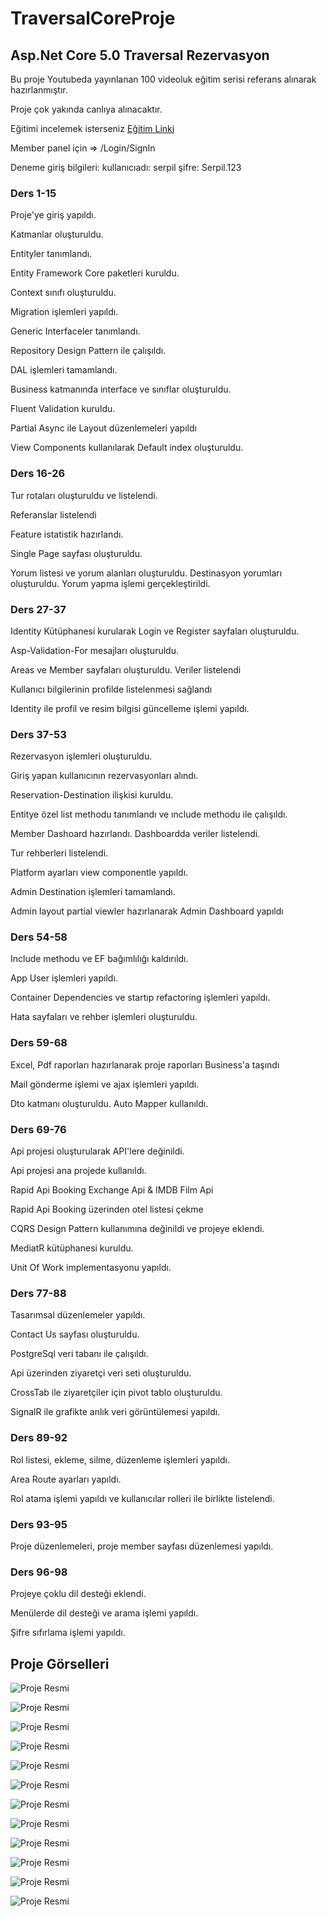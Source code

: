 # TraversalCoreProje
## Asp.Net Core 5.0 Traversal Rezervasyon 

Bu proje Youtubeda yayınlanan 100 videoluk eğitim serisi referans alınarak hazırlanmıştır.

Proje çok yakında canlıya alınacaktır.

Eğitimi incelemek isterseniz [Eğitim Linki](https://youtube.com/playlist?list=PLKnjBHu2xXNMK5MBogdXmsXVi3K_eEZT5)

Member panel için => /Login/SignIn

Deneme giriş bilgileri: kullanıcıadı: serpil  şifre: Serpil.123


### Ders 1-15
Proje'ye giriş yapıldı.

Katmanlar oluşturuldu.

Entityler tanımlandı.

Entity Framework Core paketleri kuruldu.

Context sınıfı oluşturuldu.

Migration işlemleri yapıldı.

Generic Interfaceler tanımlandı.

Repository Design Pattern ile çalışıldı.

DAL işlemleri tamamlandı.

Business katmanında interface ve sınıflar oluşturuldu.

Fluent Validation kuruldu.

Partial Async ile Layout düzenlemeleri yapıldı

View Components kullanılarak Default index oluşturuldu.


### Ders 16-26
Tur rotaları oluşturuldu ve listelendi. 

Referanslar listelendi

Feature istatistik hazırlandı.

Single Page sayfası oluşturuldu.

Yorum listesi ve yorum alanları oluşturuldu. Destinasyon yorumları oluşturuldu. Yorum yapma işlemi gerçekleştirildi.


### Ders 27-37
Identity Kütüphanesi kurularak Login ve Register sayfaları oluşturuldu. 

Asp-Validation-For mesajları oluşturuldu.

Areas ve Member sayfaları oluşturuldu. Veriler listelendi

Kullanıcı bilgilerinin profilde listelenmesi sağlandı

Identity ile profil ve resim bilgisi güncelleme işlemi yapıldı.


### Ders 37-53
Rezervasyon işlemleri oluşturuldu.

Giriş yapan kullanıcının rezervasyonları alındı.

Reservation-Destination ilişkisi kuruldu.

Entitye özel list methodu tanımlandı ve ınclude methodu ile çalışıldı.

Member Dashoard hazırlandı. Dashboardda veriler listelendi.

Tur rehberleri listelendi.

Platform ayarları view componentle yapıldı.

Admin Destination işlemleri tamamlandı.

Admin layout partial viewler hazırlanarak Admin Dashboard yapıldı


### Ders 54-58
Include methodu ve EF bağımlılığı kaldırıldı.

App User işlemleri yapıldı.

Container Dependencies ve startıp refactoring işlemleri yapıldı.

Hata sayfaları ve rehber işlemleri oluşturuldu.


### Ders 59-68
Excel, Pdf raporları hazırlanarak proje raporları Business'a taşındı

Mail gönderme işlemi ve ajax işlemleri yapıldı.

Dto katmanı oluşturuldu. Auto Mapper kullanıldı.


### Ders 69-76
Api projesi oluşturularak API'lere değinildi. 

Api projesi ana projede kullanıldı.

Rapid Api Booking Exchange Api & IMDB Film Api 

Rapid Api Booking üzerinden otel listesi çekme

CQRS Design Pattern kullanımına değinildi ve projeye eklendi.

MediatR kütüphanesi kuruldu.

Unit Of Work implementasyonu yapıldı.


### Ders 77-88

Tasarımsal düzenlemeler yapıldı.

Contact Us sayfası oluşturuldu.

PostgreSql veri tabanı ile çalışıldı.

Api üzerinden ziyaretçi veri seti oluşturuldu.

CrossTab ile ziyaretçiler için pivot tablo oluşturuldu.

SignalR ile grafikte anlık veri görüntülemesi yapıldı.


### Ders 89-92

Rol listesi, ekleme, silme, düzenleme işlemleri yapıldı.

Area Route ayarları yapıldı.

Rol atama işlemi yapıldı ve kullanıcılar rolleri ile birlikte listelendi.


### Ders 93-95
Proje düzenlemeleri, proje member sayfası düzenlemesi yapıldı.


### Ders 96-98
Projeye çoklu dil desteği eklendi.

Menülerde dil desteği ve arama işlemi yapıldı.

Şifre sıfırlama işlemi yapıldı.


## Proje Görselleri

![Proje Resmi](https://resmim.net/cdn/2023/07/30/So2mF2.png)

![Proje Resmi](https://resmim.net/cdn/2023/07/30/So2XnF.png)

![Proje Resmi](https://resmim.net/cdn/2023/07/30/So2wNi.png)

![Proje Resmi](https://resmim.net/cdn/2023/07/30/So2CoC.png)

![Proje Resmi](https://resmim.net/cdn/2023/07/30/So2dS1.png)

![Proje Resmi](https://resmim.net/cdn/2023/07/30/So2k8T.png)

![Proje Resmi](https://resmim.net/cdn/2023/07/30/So2ySq.png)

![Proje Resmi](https://resmim.net/cdn/2023/07/30/So2eoQ.png)

![Proje Resmi](https://resmim.net/cdn/2023/07/30/So2bTM.png)

![Proje Resmi](https://resmim.net/cdn/2023/07/30/So28HW.png)

![Proje Resmi](https://resmim.net/cdn/2023/07/30/So2K9K.png)

![Proje Resmi](https://resmim.net/cdn/2023/07/30/So2BRh.png)


